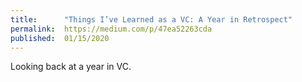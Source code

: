 ```yaml
---
title:      "Things I’ve Learned as a VC: A Year in Retrospect"
permalink:  https://medium.com/p/47ea52263cda
published:  01/15/2020
---
```

Looking back at a year in VC.
